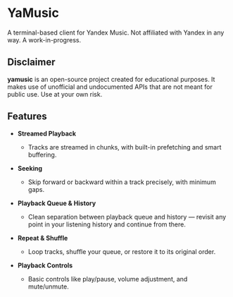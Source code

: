# YaMusic

A terminal-based client for Yandex Music. Not affiliated with Yandex in any way. A work-in-progress.

## Disclaimer

**yamusic** is an open-source project created for educational purposes. It makes use of unofficial and undocumented APIs that are not meant for public use. Use at your own risk.

## Features

- **Streamed Playback**
  - Tracks are streamed in chunks, with built-in prefetching and smart buffering.

- **Seeking**
  - Skip forward or backward within a track precisely, with minimum gaps.

- **Playback Queue & History**
  - Clean separation between playback queue and history — revisit any point in your listening history and continue from there.

- **Repeat & Shuffle**
  - Loop tracks, shuffle your queue, or restore it to its original order.

- **Playback Controls**
  - Basic controls like play/pause, volume adjustment, and mute/unmute.